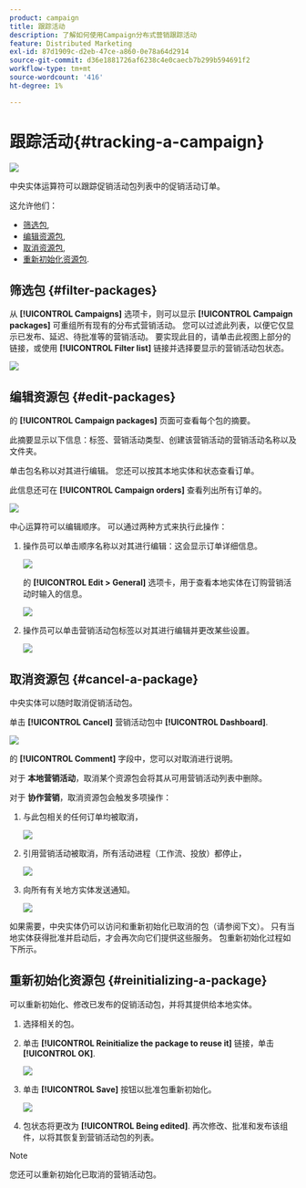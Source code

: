 ```yaml
---
product: campaign
title: 跟踪活动
description: 了解如何使用Campaign分布式营销跟踪活动
feature: Distributed Marketing
exl-id: 87d1909c-d2eb-47ce-a860-0e78a64d2914
source-git-commit: d36e1881726af6238c4e0caecb7b299b594691f2
workflow-type: tm+mt
source-wordcount: '416'
ht-degree: 1%

---
```


# 跟踪活动{#tracking-a-campaign}

![](../../assets/common.svg)

中央实体运算符可以跟踪促销活动包列表中的促销活动订单。

这允许他们：

* [筛选包](#filter-packages),
* [编辑资源包](#edit-packages),
* [取消资源包](#cancel-a-package),
* [重新初始化资源包](#reinitializing-a-package).

## 筛选包 {#filter-packages}

从 **[!UICONTROL Campaigns]** 选项卡，则可以显示 **[!UICONTROL Campaign packages]** 可重组所有现有的分布式营销活动。 您可以过滤此列表，以便它仅显示已发布、延迟、待批准等的营销活动。 要实现此目的，请单击此视图上部分的链接，或使用 **[!UICONTROL Filter list]** 链接并选择要显示的营销活动包状态。

![](assets/mkg_dist_catalog_filter.png)

## 编辑资源包 {#edit-packages}

的 **[!UICONTROL Campaign packages]** 页面可查看每个包的摘要。

此摘要显示以下信息：标签、营销活动类型、创建该营销活动的营销活动名称以及文件夹。

单击包名称以对其进行编辑。 您还可以按其本地实体和状态查看订单。

此信息还可在 **[!UICONTROL Campaign orders]** 查看列出所有订单的。

![](assets/mkg_dist_catalog_op_command_details.png)

中心运算符可以编辑顺序。 可以通过两种方式来执行此操作：

1. 操作员可以单击顺序名称以对其进行编辑：这会显示订单详细信息。

   ![](assets/mkg_dist_catalog_op_command_edit1.png)

   的 **[!UICONTROL Edit > General]** 选项卡，用于查看本地实体在订购营销活动时输入的信息。

   ![](assets/mkg_dist_catalog_op_command_edit1a.png)

1. 操作员可以单击营销活动包标签以对其进行编辑并更改某些设置。

   ![](assets/mkg_dist_catalog_op_command_edit2.png)

## 取消资源包 {#cancel-a-package}

中央实体可以随时取消促销活动包。

单击 **[!UICONTROL Cancel]** 营销活动包中 **[!UICONTROL Dashboard]**.

![](assets/mkg_dist_cancel_op_from_dashboard.png)

的 **[!UICONTROL Comment]** 字段中，您可以对取消进行说明。

对于 **本地营销活动**，取消某个资源包会将其从可用营销活动列表中删除。

对于 **协作营销**，取消资源包会触发多项操作：

1. 与此包相关的任何订单均被取消，

   ![](assets/mkg_dist_mutual_op_cancelled.png)

1. 引用营销活动被取消，所有活动进程（工作流、投放）都停止，

   ![](assets/mkg_dist_mutual_op_cancelled1.png)

1. 向所有有关地方实体发送通知。

   ![](assets/mkg_dist_mutual_op_cancelled2.png)

如果需要，中央实体仍可以访问和重新初始化已取消的包（请参阅下文）。 只有当地实体获得批准并启动后，才会再次向它们提供这些服务。 包重新初始化过程如下所示。

## 重新初始化资源包 {#reinitializing-a-package}

可以重新初始化、修改已发布的促销活动包，并将其提供给本地实体。

1. 选择相关的包。
1. 单击 **[!UICONTROL Reinitialize the package to reuse it]** 链接，单击 **[!UICONTROL OK]**.

   ![](assets/mkg_dist_mutual_op_reinit.png)

1. 单击 **[!UICONTROL Save]** 按钮以批准包重新初始化。

   ![](assets/mkg_dist_mutual_op_reinit2.png)

1. 包状态将更改为 **[!UICONTROL Being edited]**. 再次修改、批准和发布该组件，以将其恢复到营销活动包的列表。

>[!NOTE]
>
>您还可以重新初始化已取消的营销活动包。
